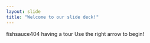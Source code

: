 ```yaml
---
layout: slide
title: "Welcome to our slide deck!"
---
```


fishsauce404 having a tour
Use the right arrow to begin!
